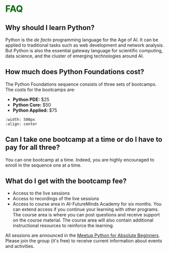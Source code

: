 # <font color = "darkgreen"> FAQ </font>

## Why should I learn Python? 

Python is the *de facto* programming language for the Age of AI. It can be applied to traditional tasks such as web development and network analysis. But Python is also the essential gateway language for scientific computing, data science, and the cluster of emerging technologies around AI.

## How much does Python Foundations cost?

The Python Foundations sequence consists of three sets of bootcamps. The costs for the bootcamps are:

- **Python PDE:** $25
- **Python Core:** $50
- **Python Applied:** $75

```{image} /images/pyfoundationsbootcamps.png
:width: 500px
:align: center
```

## Can I take one bootcamp at a time or do I have to pay for all three?

You can one bootcamp at a time. Indeed, you are highly encouraged to enroll in the sequence one at a time.

## What do I get with the bootcamp fee?

- Access to the live sessions
- Access to recordings of the live sessions
- Access to course area in AI-FutureMinds Academy for six months. You can extend access if you continue your learning with other programs. The course area is where you can post questions and receive support on the course material. The course area will also contain additional instructional resources to reinforce the learning.


All sessions are announced in the [Meetup Python for Absolute Beginners](https://www.meetup.com/python-for-absolute-beginners/). Please join the group (it's free) to receive current information about events and activities.
